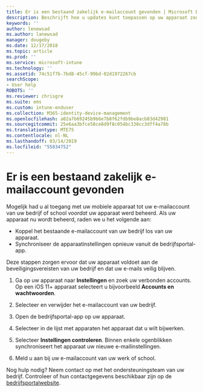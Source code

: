 ```yaml
---
title: Er is een bestaand zakelijk e-mailaccount gevonden | Microsoft Docs
description: Beschrijft hoe u updates kunt toepassen op uw apparaat zodat u weer toegang hebt tot uw e-mail van werk of school.
keywords: ''
author: lenewsad
ms.author: lanewsad
manager: dougeby
ms.date: 12/17/2018
ms.topic: article
ms.prod: ''
ms.service: microsoft-intune
ms.technology: ''
ms.assetid: 74c51f7b-7bd8-45cf-99bd-02d1972267cb
searchScope:
- User help
ROBOTS: ''
ms.reviewer: chrisgre
ms.suite: ems
ms.custom: intune-enduser
ms.collection: M365-identity-device-management
ms.openlocfilehash: a02a7b69245b9b6e7b8f62fdb9be8acb83d42981
ms.sourcegitcommit: 25e6aa3bfce58ce8d9f8c054bc338cc3dff4a78b
ms.translationtype: MTE75
ms.contentlocale: nl-NL
ms.lasthandoff: 03/14/2019
ms.locfileid: "55834752"
---
```

# <a name="an-existing-company-email-account-was-found"></a>Er is een bestaand zakelijk e-mailaccount gevonden

Mogelijk had u al toegang met uw mobiele apparaat tot uw e-mailaccount van uw bedrijf of school *voordat* uw apparaat werd beheerd. Als uw apparaat nu wordt beheerd, raden we u het volgende aan:

* Koppel het bestaande e-mailaccount van uw bedrijf los van uw apparaat.
* Synchroniseer de apparaatinstellingen opnieuw vanuit de bedrijfsportal-app.  

Deze stappen zorgen ervoor dat uw apparaat voldoet aan de beveiligingsvereisten van uw bedrijf en dat uw e-mails veilig blijven.

1.  Ga op uw apparaat naar **Instellingen** en zoek uw verbonden accounts. Op een iOS 11+ apparaat selecteert u bijvoorbeeld **Accounts en wachtwoorden**.
 
2. Selecteer en verwijder het e-mailaccount van uw bedrijf.

3. Open de bedrijfsportal-app op uw apparaat.  

4. Selecteer in de lijst met apparaten het apparaat dat u wilt bijwerken.

5. Selecteer **Instellingen controleren**. Binnen enkele ogenblikken synchroniseert het apparaat uw nieuwe e-mailinstellingen.

6. Meld u aan bij uw e-mailaccount van uw werk of school.

Nog hulp nodig? Neem contact op met het ondersteuningsteam van uw bedrijf. Controleer of hun contactgegevens beschikbaar zijn op de [bedrijfsportalwebsite](https://go.microsoft.com/fwlink/?linkid=2010980).

